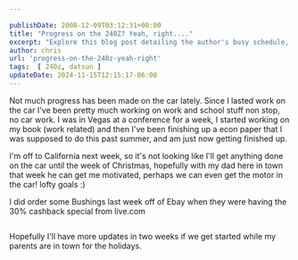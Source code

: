 ```yaml
---

publishDate: 2008-12-09T03:12:31+00:00
title: "Progress on the 240Z? Yeah, right...."
excerpt: "Explore this blog post detailing the author's busy schedule, pause in a car project, and hopeful plans to resume with a motor installation during Chri..."
author: chris
url: 'progress-on-the-240z-yeah-right'
tags:  [ 240z, datsun ] 
updateDate: 2024-11-15T12:15:17-06:00
---
```


Not much progress has been made on the car lately. Since I lasted work on the car I've been pretty much working on work and school stuff non stop, no car work. I was in Vegas at a conference for a week, I started working on my book (work related) and then I've been finishing up a econ paper that I was supposed to do this past summer, and am just now getting finished up.

I'm off to California next week, so it's not looking like I'll get anything done on the car until the week of Christmas, hopefully with my dad here in town that week he can get me motivated, perhaps we can even get the motor in the car! lofty goals :)

I did order some Bushings last week off of Ebay when they were having the 30% cashback special from live.com

<img src="https://farm4.static.flickr.com/3266/3083424225_9c892bcf7f.jpg?v=0" alt="" />

Hopefully I'll have more updates in two weeks if we get started while my parents are in town for the holidays.
